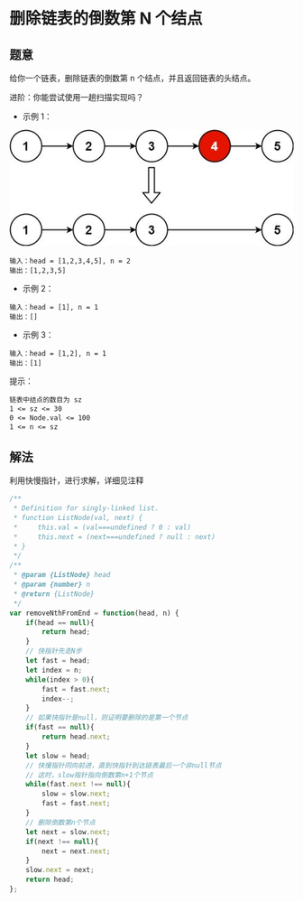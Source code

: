 # 删除链表的倒数第 N 个结点

## 题意

给你一个链表，删除链表的倒数第 n 个结点，并且返回链表的头结点。  

进阶：你能尝试使用一趟扫描实现吗？  


- 示例 1：  

![](./images/remove-nth-from-end-1.jpg)

```
输入：head = [1,2,3,4,5], n = 2
输出：[1,2,3,5]
```

- 示例 2：
```
输入：head = [1], n = 1
输出：[]
```

- 示例 3：
```
输入：head = [1,2], n = 1
输出：[1]
```
 

提示：
```
链表中结点的数目为 sz
1 <= sz <= 30
0 <= Node.val <= 100
1 <= n <= sz
```


## 解法

利用快慢指针，进行求解，详细见注释

```js
/**
 * Definition for singly-linked list.
 * function ListNode(val, next) {
 *     this.val = (val===undefined ? 0 : val)
 *     this.next = (next===undefined ? null : next)
 * }
 */
/**
 * @param {ListNode} head
 * @param {number} n
 * @return {ListNode}
 */
var removeNthFromEnd = function(head, n) {
    if(head == null){
        return head;
    }
    // 快指针先走N步
    let fast = head;
    let index = n;
    while(index > 0){
        fast = fast.next;
        index--;
    }
    // 如果快指针是null，则证明要删除的是第一个节点
    if(fast == null){
        return head.next;
    }
    let slow = head;
    // 快慢指针同向前进，直到快指针到达链表最后一个非null节点
    // 这时，slow指针指向倒数第n+1个节点
    while(fast.next !== null){
        slow = slow.next;
        fast = fast.next;
    }
    // 删除倒数第n个节点
    let next = slow.next;
    if(next !== null){
        next = next.next;
    }
    slow.next = next;
    return head;
};
```
